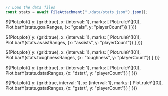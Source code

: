 
```js
// Load the data files
const stats = await FileAttachment("./data/stats.json").json();
```

${Plot.plot({
    y: {grid:true}, 
    x: {interval: 1},
    marks: [ 
        Plot.ruleY([0]), 
        Plot.barY(stats.goalRanges, {x: "goals", y: "playerCount"})
    ]
})}

${Plot.plot({
    y: {grid:true}, 
    x: {interval: 1},
    marks: [ 
        Plot.ruleY([0]), 
        Plot.barY(stats.assistRanges, {x: "assists", y: "playerCount"})
    ]
})}

${Plot.plot({
    y: {grid:true}, 
    x: {interval: 1},
    marks: [ 
        Plot.ruleY([0]), 
        Plot.barY(stats.toughnessRanges, {x: "toughness", y: "playerCount"})
    ]
})}

${Plot.plot({
    y: {grid:true}, 
    x: {interval: 1},
    marks: [ 
        Plot.ruleY([0]), 
        Plot.barY(stats.dstatRanges, {x: "dstat", y: "playerCount"})
    ]
})}

${Plot.plot({
    y: {grid:true, interval: 1}, 
    x: {interval: 1},
    marks: [ 
        Plot.ruleY([0]), 
        Plot.barY(stats.gstatRanges, {x: "gstat", y: "playerCount"})
    ]
})}
